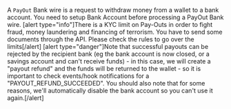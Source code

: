 A `PayOut` Bank wire is a request to withdraw money from a wallet to a bank account. You need to setup Bank Account before processing a PayOut Bank wire.
[alert type="info"]There is a KYC limit on Pay-Outs in order to fight fraud, money laundering and financing of terrorism. You have to send some documents through the API. Please check the rules to go over the limits[/alert]
[alert type="danger"]Note that successful payouts can be rejected by the recipient bank (eg the bank account is now closed, or a savings account and can't receive funds) - in this case, we will create a "payout refund" and the funds will be returned to the wallet - so it is important to check events/hook notifications for a "PAYOUT_REFUND_SUCCEEDED". You should also note that for some reasons, we'll automatically disable the bank account so you can't use it again.[/alert]